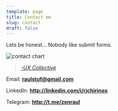 ```yaml
---
template: page
title: Contact me
slug: contact
draft: false
---
```

Lets be honest... Nobody like submit forms.

![contact chart](/media/1_g5bew_a7ngvj3acpd4bdsq.jpeg "-UX Collective")

> *[\-UX Collective](https://uxdesign.cc/your-users-do-not-trust-contact-forms-but-what-do-they-use-instead-a89bee668e48)*

Email: **raulstuf@gmail.com**

LinkedIn: **http://linkedin.com/i/rjchirinos**

Telegram: **http://t.me/zenraul**
